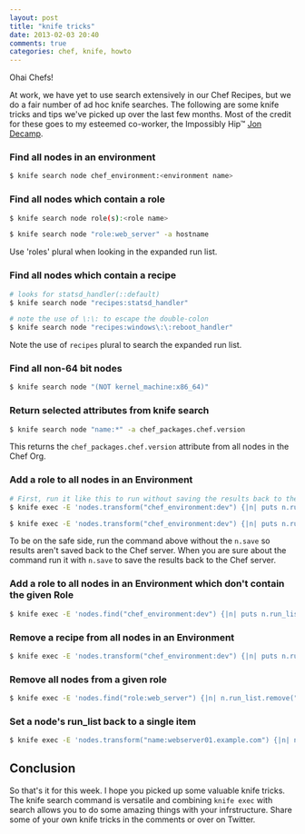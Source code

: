 ```yaml
---
layout: post
title: "knife tricks"
date: 2013-02-03 20:40
comments: true
categories: chef, knife, howto
---
```

Ohai Chefs!

At work, we have yet to use search extensively in our Chef Recipes, but we do a fair number of ad hoc knife searches. The following are some knife tricks and tips we've picked up over the last few months. Most of the credit for these goes to my esteemed co-worker, the Impossibly Hip&trade; [Jon Decamp][1].

[1]: https://twitter.com/jondecamp

### Find all nodes in an environment

```bash
$ knife search node chef_environment:<environment name>
```

### Find all nodes which contain a role

```bash
$ knife search node role(s):<role name>

$ knife search node "role:web_server" -a hostname
```
Use 'roles' plural when looking in the expanded run list.

<!--more-->

### Find all nodes which contain a recipe

```bash
# looks for statsd_handler(::default)
$ knife search node "recipes:statsd_handler"

# note the use of \:\: to escape the double-colon
$ knife search node "recipes:windows\:\:reboot_handler"
```
Note the use of `recipes` plural to search the expanded run list.

### Find all non-64 bit nodes
```bash
$ knife search node "(NOT kernel_machine:x86_64)"
```

### Return selected attributes from knife search

```bash
$ knife search node "name:*" -a chef_packages.chef.version
```
This returns the `chef_packages.chef.version` attribute from all nodes in the Chef Org.

### Add a role to all nodes in an Environment

```bash
# First, run it like this to run without saving the results back to the Chef Server
$ knife exec -E 'nodes.transform("chef_environment:dev") {|n| puts n.run_list << "role[hosts_file]" }'

$ knife exec -E 'nodes.transform("chef_environment:dev") {|n| puts n.run_list << "role[hosts_file]"; n.save }'
```
To be on the safe side, run the command above without the `n.save` so results aren't saved back to the Chef server. When you are sure about the command run it with `n.save` to save the results back to the Chef server.

### Add a role to all nodes in an Environment which don't contain the given Role

```bash
$ knife exec -E 'nodes.find("chef_environment:dev") {|n| puts n.run_list << "role[base]" unless n.run_list.include?("role[base]"); n.save }'
```

### Remove a recipe from all nodes in an Environment

```bash
$ knife exec -E 'nodes.transform("chef_environment:dev") {|n| puts n.run_list.remove("recipe[chef-client::upgrade]"); n.save }'
```

### Remove all nodes from a given role
```bash
$ knife exec -E 'nodes.find("role:web_server") {|n| n.run_list.remove("role[web_server]"); n.save}'
```

### Set a node's run_list back to a single item

```bash
$ knife exec -E 'nodes.transform("name:webserver01.example.com") {|n| n.run_list(["role[base]"])}'
```

## Conclusion
So that's it for this week. I hope you picked up some valuable knife tricks. The knife search command is versatile and combining `knife exec` with search allows you to do some amazing things with your infrstructure. Share some of your own knife tricks in the comments or over on Twitter.
